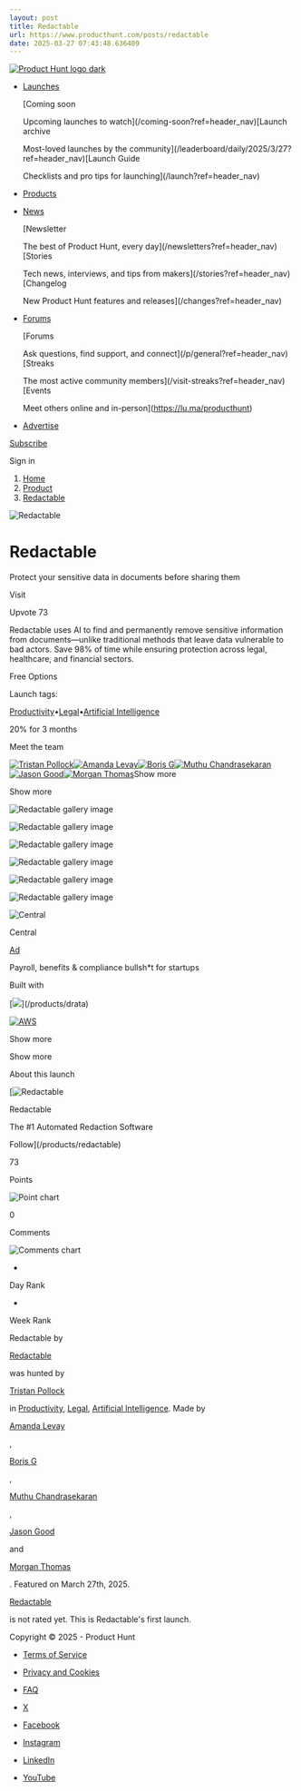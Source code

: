 ```yaml
---
layout: post
title: Redactable
url: https://www.producthunt.com/posts/redactable
date: 2025-03-27 07:43:48.636409
---
```

[![Product Hunt logo dark](https://ph-static.imgix.net/golden-kitty/2024/PHLogoDark.png?auto=compress&codec=mozjpeg&cs=strip&auto=format&w=40&h=40&fit=max&frame=1)](/)

* [Launches](/leaderboard/daily/2025/3/27?ref=header_nav)

  [Coming soon

  Upcoming launches to watch](/coming-soon?ref=header_nav)[Launch archive

  Most-loved launches by the community](/leaderboard/daily/2025/3/27?ref=header_nav)[Launch Guide

  Checklists and pro tips for launching](/launch?ref=header_nav)
* [Products](/categories?ref=header_nav)
* [News](/newsletters?ref=header_nav)

  [Newsletter

  The best of Product Hunt, every day](/newsletters?ref=header_nav)[Stories

  Tech news, interviews, and tips from makers](/stories?ref=header_nav)[Changelog

  New Product Hunt features and releases](/changes?ref=header_nav)
* [Forums](/p/general?ref=header_nav)

  [Forums

  Ask questions, find support, and connect](/p/general?ref=header_nav)[Streaks

  The most active community members](/visit-streaks?ref=header_nav)[Events

  Meet others online and in-person](https://lu.ma/producthunt)
* [Advertise](/sponsor?ref=header_nav)

[Subscribe](/newsletters?ref=header_nav&campaign=weekly_newsletter&source=header_nav)

Sign in

1. [Home](/)
2. [Product](/products/redactable)
3. [Redactable](/posts/redactable)

![Redactable](https://ph-files.imgix.net/5a6d1262-d18f-46f6-87b2-8d75cd74848d.png?auto=compress&codec=mozjpeg&cs=strip&auto=format&w=56&h=56&fit=crop&frame=1)

# Redactable

Protect your sensitive data in documents before sharing them

Visit

Upvote 73

Redactable uses AI to find and permanently remove sensitive information from documents—unlike traditional methods that leave data vulnerable to bad actors. Save 98% of time while ensuring protection across legal, healthcare, and financial sectors.

Free Options

Launch tags:

[Productivity](/topics/productivity)•[Legal](/topics/legal)•[Artificial Intelligence](/topics/artificial-intelligence)

20% for 3 months

Meet the team

[![Tristan Pollock](https://ph-avatars.imgix.net/7293/original.jpeg?auto=compress&codec=mozjpeg&cs=strip&auto=format&w=40&h=40&fit=crop&frame=1)](/@pollock)[![Amanda Levay](https://ph-avatars.imgix.net/4177121/ec20857d-6c5b-492e-b742-7da300b0a6b2.jpeg?auto=compress&codec=mozjpeg&cs=strip&auto=format&w=40&h=40&fit=crop&frame=1)](/@amandalevay)[![Boris G](https://ph-avatars.imgix.net/609291/bf1f84b5-af69-4c16-8f04-4d72d2ef9993.jpeg?auto=compress&codec=mozjpeg&cs=strip&auto=format&w=40&h=40&fit=crop&frame=1)](/@bobbatron)[![Muthu Chandrasekaran](https://ph-avatars.imgix.net/8180386/original.jpeg?auto=compress&codec=mozjpeg&cs=strip&auto=format&w=40&h=40&fit=crop&frame=1)](/@cmkumar)[![Jason Good](https://ph-avatars.imgix.net/7946938/e72ff9ed-cd50-4a41-a665-c964057bdb5a.jpeg?auto=compress&codec=mozjpeg&cs=strip&auto=format&w=40&h=40&fit=crop&frame=1)](/@jason_good)[![Morgan Thomas](https://ph-avatars.imgix.net/8091053/39a633f7-7baf-43c0-ae05-ffba302bf5f4.jpeg?auto=compress&codec=mozjpeg&cs=strip&auto=format&w=40&h=40&fit=crop&frame=1)](/@morgan_thomas6)Show more

Show more

![Redactable gallery image](https://ph-files.imgix.net/4606e7de-fd62-46c6-a6d1-218b4443f40e.jpeg?auto=compress&codec=mozjpeg&cs=strip&auto=format&w=391&h=220&fit=max&frame=1)

![Redactable gallery image](https://ph-files.imgix.net/ccd137ce-b06e-4fd4-a491-d8e552739105.jpeg?auto=compress&codec=mozjpeg&cs=strip&auto=format&w=368&h=220&fit=max&frame=1)

![Redactable gallery image](https://ph-files.imgix.net/f6395c00-a5e1-4519-a48b-2720a8ed46f4.jpeg?auto=compress&codec=mozjpeg&cs=strip&auto=format&w=368&h=220&fit=max&frame=1)

![Redactable gallery image](https://ph-files.imgix.net/290da42b-4616-4b38-9f2d-cee22cfea6b3.jpeg?auto=compress&codec=mozjpeg&cs=strip&auto=format&w=368&h=220&fit=max&frame=1)

![Redactable gallery image](https://ph-files.imgix.net/f643ebf7-8841-4211-9471-4b20ccc41fde.jpeg?auto=compress&codec=mozjpeg&cs=strip&auto=format&w=368&h=220&fit=max&frame=1)

![Redactable gallery image](https://ph-files.imgix.net/ce9cd9cf-1624-4be1-8d24-933011674c65.jpeg?auto=compress&codec=mozjpeg&cs=strip&auto=format&w=368&h=220&fit=max&frame=1)

![Central](https://ph-files.imgix.net/20e9f498-6a92-45df-bf42-94329baa5cea.jpeg?auto=compress&codec=mozjpeg&cs=strip&auto=format&w=60&h=60&fit=max&frame=1)

Central

[Ad](/sponsor)

Payroll, benefits & compliance bullsh\*t for startups

Built with

[[![](https://ph-files.imgix.net/3fb11916-7ee1-48bb-bb3c-b35797644dfb.gif?auto=compress&codec=mozjpeg&cs=strip&fm=webp&w=40&h=40&fit=max&frame=1&dpr=2)](https://ph-files.imgix.net/3fb11916-7ee1-48bb-bb3c-b35797644dfb.gif?fm=mp4&crop=max&w=40&h=40&dpr=2#t=0.001)](/products/drata)

[![AWS](https://ph-files.imgix.net/67d208df-3f6c-4f9f-85cd-228ed4b45c8f.png?auto=compress&codec=mozjpeg&cs=strip&auto=format&w=40&h=40&fit=crop&frame=1)](/products/aws)

Show more

Show more

About this launch

[![Redactable](https://ph-files.imgix.net/5a6d1262-d18f-46f6-87b2-8d75cd74848d.png?auto=compress&codec=mozjpeg&cs=strip&auto=format&w=48&h=48&fit=crop&frame=1)

Redactable

The #1 Automated Redaction Software

Follow](/products/redactable)

73

Points

![Point chart](/widgets/embed-image/v1/chart-points.svg?post_id=892222)

0

Comments

![Comments chart](/widgets/embed-image/v1/chart-comments.svg?post_id=892222)

-

Day Rank

-

Week Rank

Redactable by

[Redactable](/products/redactable)

was hunted by

[Tristan Pollock](/@pollock)

in [Productivity](/topics/productivity), [Legal](/topics/legal), [Artificial Intelligence](/topics/artificial-intelligence). Made by

[Amanda Levay](/@amandalevay)

,

[Boris G](/@bobbatron)

,

[Muthu Chandrasekaran](/@cmkumar)

,

[Jason Good](/@jason_good)

and

[Morgan Thomas](/@morgan_thomas6)

. Featured on March 27th, 2025.

[Redactable](/products/redactable)

is not rated yet. This is Redactable's first launch.

Copyright © 2025 - Product Hunt

* [Terms of Service](/legal#terms)
* [Privacy and Cookies](/legal#privacy)
* [FAQ](https://help.producthunt.com)

* [X](https://x.com/ProductHunt)
* [Facebook](https://www.facebook.com/producthunt)
* [Instagram](https://www.instagram.com/producthunt)
* [LinkedIn](https://www.linkedin.com/company/producthunt)
* [YouTube](https://www.youtube.com/channel/UCOtU18DT8csQVqHPT1wtYzw)